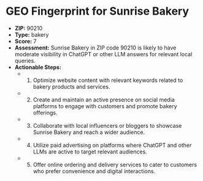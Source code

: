 # GEO Fingerprint for Sunrise Bakery

- **ZIP:** 90210
- **Type:** bakery
- **Score:** 7
- **Assessment:** Sunrise Bakery in ZIP code 90210 is likely to have moderate visibility in ChatGPT or other LLM answers for relevant local queries.
- **Actionable Steps:**
  - 1. Optimize website content with relevant keywords related to bakery products and services.
  - 2. Create and maintain an active presence on social media platforms to engage with customers and promote bakery offerings.
  - 3. Collaborate with local influencers or bloggers to showcase Sunrise Bakery and reach a wider audience.
  - 4. Utilize paid advertising on platforms where ChatGPT and other LLMs are active to target relevant audiences.
  - 5. Offer online ordering and delivery services to cater to customers who prefer convenience and digital interactions.
